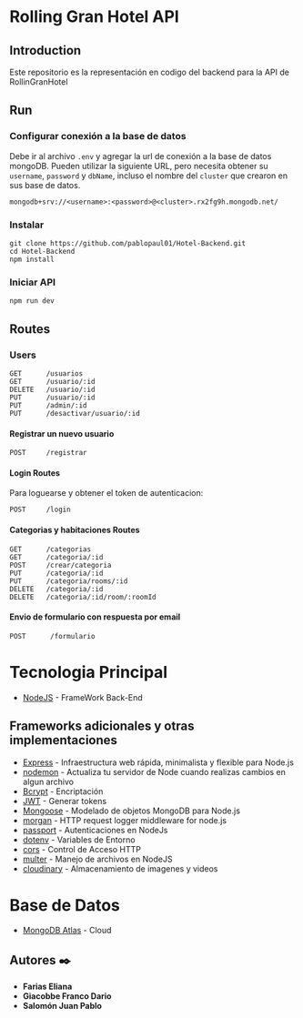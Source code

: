 # Rolling Gran Hotel API

## Introduction
Este repositorio es la representación en codigo del backend para la API de RollinGranHotel

## Run

### Configurar conexión a la base de datos
Debe ir al archivo `.env` y agregar la url de conexión a la base de datos mongoDB.
Pueden utilizar la siguiente URL, pero necesita obtener su `username`, `password` y `dbName`, incluso el nombre del `cluster` que crearon en sus base de datos.

```
mongodb+srv://<username>:<password>@<cluster>.rx2fg9h.mongodb.net/
```


### Instalar

```
git clone https://github.com/pablopaul01/Hotel-Backend.git
cd Hotel-Backend
npm install
```

### Iniciar API

```
npm run dev
```

## Routes

### Users

```
GET      /usuarios
GET      /usuario/:id
DELETE   /usuario/:id
PUT      /usuario/:id
PUT      /admin/:id
PUT      /desactivar/usuario/:id
```

#### Registrar un nuevo usuario

```
POST     /registrar
```

#### Login Routes

Para loguearse y obtener el token de autenticacion:

```
POST     /login
```

#### Categorias y habitaciones Routes


```
GET      /categorias
GET      /categoria/:id
POST     /crear/categoria
PUT      /categoria/:id
PUT      /categoria/rooms/:id
DELETE   /categoria/:id
DELETE   /categoria/:id/room/:roomId
```


#### Envio de formulario con respuesta por email


```
POST      /formulario
```



# Tecnologia Principal
* [NodeJS](https://nodejs.org/es/) - FrameWork Back-End

## Frameworks adicionales y otras implementaciones
* [Express](https://expressjs.com/es/) - Infraestructura web rápida, minimalista y flexible para Node.js
* [nodemon](https://nodemon.io) - Actualiza tu servidor de Node cuando realizas cambios en algun archivo
* [Bcrypt](https://www.npmjs.com/package/bcryptjs) - Encriptación
* [JWT](https://jwt.io/) - Generar tokens
* [Mongoose](https://mongoosejs.com/) - Modelado de objetos MongoDB para Node.js
* [morgan](https://www.npmjs.com/package/morgan) - HTTP request logger middleware for node.js
* [passport](http://www.passportjs.org/) - Autenticaciones en NodeJs
* [dotenv](https://www.npmjs.com/package/dotenv) - Variables de Entorno
* [cors](https://www.npmjs.com/package/cors) - Control de Acceso HTTP
* [multer](https://www.npmjs.com/package/multer) - Manejo de archivos en NodeJS
* [cloudinary](https://cloudinary.com/documentation/node_integration) - Almacenamiento de imagenes y videos



# Base de Datos
* [MongoDB Atlas](https://www.mongodb.com/cloud/atlas) - Cloud



## Autores ✒️
* **Farias Eliana**
* **Giacobbe Franco Dario**
* **Salomón Juan Pablo**